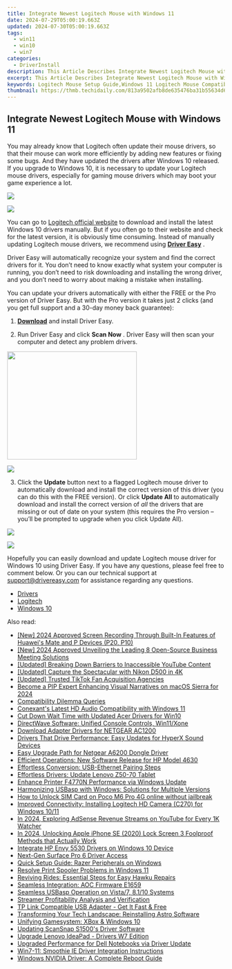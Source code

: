 ```yaml
---
title: Integrate Newest Logitech Mouse with Windows 11
date: 2024-07-29T05:00:19.663Z
updated: 2024-07-30T05:00:19.663Z
tags:
  - win11
  - win10
  - win7
categories:
  - DriverInstall
description: This Article Describes Integrate Newest Logitech Mouse with Windows 11
excerpt: This Article Describes Integrate Newest Logitech Mouse with Windows 11
keywords: Logitech Mouse Setup Guide,Windows 11 Logitech Mouse Compatibility,Logitech Mouse Windows 11 Installation Tips,Habituation and Memory,revamp logitech mouse with latest drivers in windows 11,integrate newest logitech mouse with windows 11,install latest logitech mouse on windows 10
thumbnail: https://thmb.techidaily.com/813a9502afb8de635476ba31b55634d6451dae2f48925536bf6b239c0ddfd779.jpg
---
```


## Integrate Newest Logitech Mouse with Windows 11

You may already know that Logitech often update their mouse drivers, so that their mouse can work more efficiently by adding new features or fixing some bugs. And they have updated the drivers after Windows 10 released. If you upgrade to Windows 10, it is necessary to update your Logitech mouse drivers, especially for gaming mouse drivers which may boot your game experience a lot.
  
<!-- affiliate ads begin -->
<a href="https://store.nero.com/order/checkout.php?PRODS=42570605&QTY=1&AFFILIATE=108875&CART=1"><img src="http://cdnwww.nero.com/nero-com-wAssets/img/banners/2023/usbXcopy/Nero_USB_x_copy_Screen_2.png" border="0"></a>
<!-- affiliate ads end -->
![](https://images.drivereasy.com/wp-content/uploads/2016/04/img_5720734d477b1.png)

You can go to [Logitech official website](http://support.logitech.com/en%5Fus/downloads) to download and install the latest Windows 10 drivers manually. But if you often go to their website and check for the latest version, it is obviously time consuming. Instead of manually updating Logitech mouse drivers, we recommend using **[Driver Easy](https://tools.techidaily.com/drivereasy/download/)** .

 Driver Easy will automatically recognize your system and find the correct drivers for it. You don’t need to know exactly what system your computer is running, you don’t need to risk downloading and installing the wrong driver, and you don’t need to worry about making a mistake when installing.

 You can update your drivers automatically with either the FREE or the Pro version of Driver Easy. But with the Pro version it takes just 2 clicks (and you get full support and a 30-day money back guarantee):

 1) **[Download](https://tools.techidaily.com/drivereasy/download/)**   and install Driver Easy.

 2) Run Driver Easy and click **Scan Now** . Driver Easy will then scan your computer and detect any problem drivers.

<!-- affiliate ads begin -->
<a href="https://imp.i357552.net/c/5597632/863039/11832" target="_top" id="863039"><img src="//a.impactradius-go.com/display-ad/11832-863039" border="0" alt="" width="300" height="250"/></a>
<!-- affiliate ads end -->
![](https://images.drivereasy.com/wp-content/uploads/2018/05/img_5ae96c30bad73.png)

 3) Click the **Update** button next to a flagged Logitech mouse driver to automatically download and install the correct version of this driver (you can do this with the FREE version). Or click **Update All**  to automatically download and install the correct version of _all_   the drivers that are missing or out of date on your system (this requires the Pro version – you’ll be prompted to upgrade when you click Update All).

<!-- affiliate ads begin -->
<a href="https://store.massmailsoftware.com/order/checkout.php?PRODS=1047974&QTY=1&AFFILIATE=108875&CART=1"><img src="https://secure.avangate.com/images/merchant/dc87c13749315c7217cdc4ac692e704c/banera_for_partners-04_%281%29.jpg" border="0"></a>
<!-- affiliate ads end -->
![](https://images.drivereasy.com/wp-content/uploads/2018/05/img_5ae96c4b3d3f5.jpg)

 Hopefully you can easily download and update Logitech mouse driver for Windows 10 using Driver Easy. If you have any questions, please feel free to comment below. Or you can our technical support at [support@drivereasy.com](https://tools.techidaily.com/drivereasy/download/) for assistance regarding any questions.

* [Drivers](https://tools.techidaily.com/drivereasy/download/)
* [Logitech](https://store.drivereasy.com/order/cart.php?PRODS=4731822&QTY=1&AFFILIATE=108875)
* [Windows 10](https://tools.techidaily.com/drivereasy/download/)

<ins class="adsbygoogle"
     style="display:block"
     data-ad-format="autorelaxed"
     data-ad-client="ca-pub-7571918770474297"
     data-ad-slot="1223367746"></ins>



<ins class="adsbygoogle"
     style="display:block"
     data-ad-client="ca-pub-7571918770474297"
     data-ad-slot="8358498916"
     data-ad-format="auto"
     data-full-width-responsive="true"></ins>

<span class="atpl-alsoreadstyle">Also read:</span>
<div><ul>
<li><a href="https://on-screen-recording.techidaily.com/new-2024-approved-screen-recording-through-built-in-features-of-huaweis-mate-and-p-devices-p20-p10/"><u>[New] 2024 Approved  Screen Recording Through Built-In Features of Huawei's Mate and P Devices (P20, P10)</u></a></li>
<li><a href="https://screen-video-capture.techidaily.com/new-2024-approved-unveiling-the-leading-8-open-source-business-meeting-solutions/"><u>[New] 2024 Approved  Unveiling the Leading 8 Open-Source Business Meeting Solutions</u></a></li>
<li><a href="https://youtube-docs.techidaily.com/ed-breaking-down-barriers-to-inaccessible-youtube-content/"><u>[Updated] Breaking Down Barriers to Inaccessible YouTube Content</u></a></li>
<li><a href="https://extra-resources.techidaily.com/updated-capture-the-spectacular-with-nikon-d500-in-4k/"><u>[Updated] Capture the Spectacular with Nikon D500 in 4K</u></a></li>
<li><a href="https://tiktok-clips.techidaily.com/updated-trusted-tiktok-fan-acquisition-agencies/"><u>[Updated] Trusted TikTok Fan Acquisition Agencies</u></a></li>
<li><a href="https://article-helps.techidaily.com/become-a-pip-expert-enhancing-visual-narratives-on-macos-sierra-for-2024/"><u>Become a PIP Expert  Enhancing Visual Narratives on macOS Sierra for 2024</u></a></li>
<li><a href="https://driver-install.techidaily.com/compatibility-dilemma-queries/"><u>Compatibility Dilemma Queries</u></a></li>
<li><a href="https://driver-install.techidaily.com/conexants-latest-hd-audio-compatibility-with-windows-11/"><u>Conexant's Latest HD Audio Compatibility with Windows 11</u></a></li>
<li><a href="https://driver-install.techidaily.com/cut-down-wait-time-with-updated-acer-drivers-for-win10/"><u>Cut Down Wait Time with Updated Acer Drivers for Win10</u></a></li>
<li><a href="https://driver-install.techidaily.com/directwave-software-unified-console-controls-win11xone/"><u>DirectWave Software: Unified Console Controls, Win11/Xone</u></a></li>
<li><a href="https://driver-install.techidaily.com/download-adapter-drivers-for-netgear-ac1200/"><u>Download Adapter Drivers for NETGEAR AC1200</u></a></li>
<li><a href="https://driver-install.techidaily.com/drivers-that-drive-performance-easy-updates-for-hyperx-sound-devices/"><u>Drivers That Drive Performance: Easy Updates for HyperX Sound Devices</u></a></li>
<li><a href="https://driver-install.techidaily.com/easy-upgrade-path-for-netgear-a6200-dongle-driver/"><u>Easy Upgrade Path for Netgear A6200 Dongle Driver</u></a></li>
<li><a href="https://driver-install.techidaily.com/efficient-operations-new-software-release-for-hp-model-4630/"><u>Efficient Operations: New Software Release for HP Model 4630</u></a></li>
<li><a href="https://driver-install.techidaily.com/effortless-conversion-usb-ethernet-pairing-steps/"><u>Effortless Conversion: USB-Ethernet Pairing Steps</u></a></li>
<li><a href="https://driver-install.techidaily.com/effortless-drivers-update-lenovo-z50-70-tablet/"><u>Effortless Drivers: Update Lenovo Z50-70 Tablet</u></a></li>
<li><a href="https://driver-install.techidaily.com/enhance-printer-f4770n-performance-via-windows-update/"><u>Enhance Printer F4770N Performance via Windows Update</u></a></li>
<li><a href="https://driver-install.techidaily.com/harmonizing-usbasp-with-windows-solutions-for-multiple-versions/"><u>Harmonizing USBasp with Windows: Solutions for Multiple Versions</u></a></li>
<li><a href="https://sim-unlock.techidaily.com/how-to-unlock-sim-card-on-poco-m6-pro-4g-online-without-jailbreak-by-drfone-android/"><u>How to Unlock SIM Card on Poco M6 Pro 4G online without jailbreak</u></a></li>
<li><a href="https://driver-install.techidaily.com/improved-connectivity-installing-logitech-hd-camera-c270-for-windows-1011/"><u>Improved Connectivity: Installing Logitech HD Camera (C270) for Windows 10/11</u></a></li>
<li><a href="https://youtube-help.techidaily.com/in-2024-exploring-adsense-revenue-streams-on-youtube-for-every-1k-watcher/"><u>In 2024, Exploring AdSense Revenue Streams on YouTube for Every 1K Watcher</u></a></li>
<li><a href="https://ios-unlock.techidaily.com/in-2024-unlocking-apple-iphone-se-2020-lock-screen-3-foolproof-methods-that-actually-work-by-drfone-ios/"><u>In 2024, Unlocking Apple iPhone SE (2020) Lock Screen 3 Foolproof Methods that Actually Work</u></a></li>
<li><a href="https://driver-install.techidaily.com/integrate-hp-envy-5530-drivers-on-windows-10-device/"><u>Integrate HP Envy 5530 Drivers on Windows 10 Device</u></a></li>
<li><a href="https://driver-install.techidaily.com/next-gen-surface-pro-6-driver-access/"><u>Next-Gen Surface Pro 6 Driver Access</u></a></li>
<li><a href="https://driver-install.techidaily.com/quick-setup-guide-razer-peripherals-on-windows/"><u>Quick Setup Guide: Razer Peripherals on Windows</u></a></li>
<li><a href="https://driver-install.techidaily.com/resolve-print-spooler-problems-in-windows-11/"><u>Resolve Print Spooler Problems in Windows 11</u></a></li>
<li><a href="https://driver-install.techidaily.com/reviving-rides-essential-steps-for-easy-hawku-repairs/"><u>Reviving Rides: Essential Steps for Easy Hawku Repairs</u></a></li>
<li><a href="https://driver-install.techidaily.com/seamless-integration-aoc-firmware-e1659/"><u>Seamless Integration: AOC Firmware E1659</u></a></li>
<li><a href="https://driver-install.techidaily.com/seamless-usbasp-operation-on-vista7-8110-systems/"><u>Seamless USBasp Operation on Vista/7, 8.1/10 Systems</u></a></li>
<li><a href="https://youtube-zero.techidaily.com/mer-profitability-analysis-and-verification/"><u>Streamer Profitability Analysis and Verification</u></a></li>
<li><a href="https://driver-install.techidaily.com/tp-link-compatible-usb-adapter-get-it-fast-and-free/"><u>TP Link Compatible USB Adapter - Get It Fast & Free</u></a></li>
<li><a href="https://driver-install.techidaily.com/transforming-your-tech-landscape-reinstalling-astro-software/"><u>Transforming Your Tech Landscape: Reinstalling Astro Software</u></a></li>
<li><a href="https://driver-install.techidaily.com/unifying-gamesystem-xbox-and-windows-10/"><u>Unifying Gamesystem: XBox & Windows 10</u></a></li>
<li><a href="https://driver-install.techidaily.com/updating-scansnap-s1500s-driver-software/"><u>Updating ScanSnap S1500's Driver Software</u></a></li>
<li><a href="https://driver-install.techidaily.com/upgrade-lenovo-ideapad-drivers-w7-edition/"><u>Upgrade Lenovo IdeaPad - Drivers W7 Edition</u></a></li>
<li><a href="https://driver-install.techidaily.com/upgraded-performance-for-dell-notebooks-via-driver-update/"><u>Upgraded Performance for Dell Notebooks via Driver Update</u></a></li>
<li><a href="https://driver-install.techidaily.com/win7-11-smoothie-ie-driver-integration-instructions/"><u>Win7-11: Smoothie IE Driver Integration Instructions</u></a></li>
<li><a href="https://driver-install.techidaily.com/windows-nvidia-driver-a-complete-reboot-guide/"><u>Windows NVIDIA Driver: A Complete Reboot Guide</u></a></li>
</ul></div>
